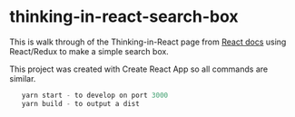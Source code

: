 # thinking-in-react-search-box
This is walk through of the Thinking-in-React page from [React docs](https://reactjs.org/docs/thinking-in-react.html)
using React/Redux to make a simple search box.

This project was created with Create React App so all commands are similar.

```javascript
   yarn start - to develop on port 3000
   yarn build - to output a dist
```
